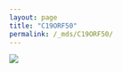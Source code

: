 ```yaml
---
layout: page
title: "C19ORF50"
permalink: /_mds/C19ORF50/
---
```


![](../../algns0/5HSAA013374_aln_report.png?raw=true)
